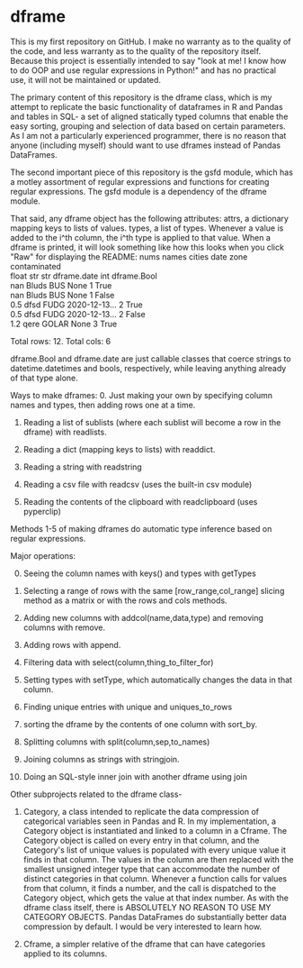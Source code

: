 # dframe
This is my first repository on GitHub. I make no warranty as to the quality of the code, and less warranty as to the quality of the repository itself.
Because this project is essentially intended to say "look at me! I know how to do OOP and use regular expressions in Python!" and has no practical use, it will not be maintained or updated.

The primary content of this repository is the dframe class, which is my attempt to replicate the basic functionality of dataframes in R and Pandas and tables in SQL-
a set of aligned statically typed columns that enable the easy sorting, grouping and selection of data based on certain parameters.
As I am not a particularly experienced programmer, there is no reason that anyone (including myself) should want to use dframes instead of Pandas DataFrames.

The second important piece of this repository is the gsfd module, which has a motley assortment of regular expressions and functions for creating regular expressions. The gsfd module is a dependency of the dframe module.

That said, any dframe object has the following attributes:
attrs, a dictionary mapping keys to lists of values. 
types, a list of types. Whenever a value is added to the i^th column, the i^th type is applied to that value.
When a dframe is printed, it will look something like how this looks when you click "Raw" for displaying the README:
nums     names    cities    date          zone    contaminated  
float    str      str       dframe.date   int     dframe.Bool   
nan      Bluds    BUS       None          1       True          
nan      Bluds    BUS       None          1       False     
0.5      dfsd     FUDG      2020-12-13... 2       True          
0.5      dfsd     FUDG      2020-12-13... 2       False        
1.2      qere     GOLAR     None          3       True          

Total rows: 12. Total cols: 6


dframe.Bool and dframe.date are just callable classes that coerce strings to datetime.datetimes and bools, respectively, while leaving anything already of that type alone.

Ways to make dframes:
0. Just making your own by specifying column names and types, then adding rows
		one at a time.
                
1. Reading a list of sublists (where each sublist will become a row in the dframe)
		with readlists.
                
2. Reading a dict (mapping keys to lists) with readdict.
       
3. Reading a string with readstring

4. Reading a csv file with readcsv (uses the built-in csv module)
	
5. Reading the contents of the clipboard with readclipboard (uses pyperclip)

Methods 1-5 of making dframes do automatic type inference based on regular expressions.

Major operations:

0. Seeing the column names with keys() and types with getTypes

1. Selecting a range of rows with the same [row_range,col_range] slicing method as a matrix or with the rows and cols methods.
	
2. Adding new columns with addcol(name,data,type) and removing columns with remove.

3. Adding rows with append.

4. Filtering data with select(column,thing_to_filter_for)

5. Setting types with setType, which automatically changes the data in that column.

6. Finding unique entries with unique and uniques_to_rows

7. sorting the dframe by the contents of one column with sort_by.

8. Splitting columns with split(column,sep,to_names)

9. Joining columns as strings with stringjoin.

10. Doing an SQL-style inner join with another dframe using join


Other subprojects related to the dframe class- 

1. Category, a class intended to replicate the data compression of categorical variables seen in Pandas and R. 
  In my implementation, a Category object is instantiated and linked to a column in a Cframe.
  The Category object is called on every entry in that column, and the Category's list of unique values is
  populated with every unique value it finds in that column. The values in the column are then replaced with
  the smallest unsigned integer type that can accommodate the number of distinct categories in that column.
  Whenever a function calls for values from that column, it finds a number, and the call is dispatched to the
  Category object, which gets the value at that index number.
  As with the dframe class itself, there is ABSOLUTELY NO REASON TO USE MY CATEGORY OBJECTS. Pandas DataFrames
  do substantially better data compression by default. I would be very interested to learn how.

2. Cframe, a simpler relative of the dframe that can have categories applied to its columns.
